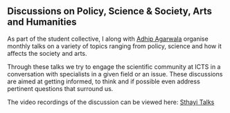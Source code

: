 ## Discussions on Policy, Science & Society, Arts and Humanities

As part of the student collective, I along with [Adhip Agarwala](https://www.icts.res.in/people/adhip-agarwala) organise monthly talks on a variety of topics ranging from policy, science and how it affects the society and arts.

Through these talks we try to engage the scientific community at ICTS in a conversation with specialists in a given field or an issue. These discussions are aimed at getting informed, to think and if possible even address pertinent questions that surround us.

The video recordings of the discussion can be viewed here: [Sthayi Talks](https://www.youtube.com/channel/UCDGuCURnEg47eZv5eDgyJng)
